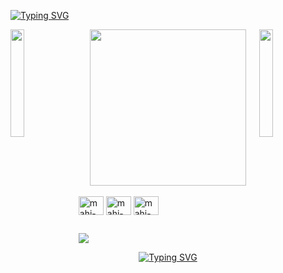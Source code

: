 [![Typing SVG](https://readme-typing-svg.demolab.com?font=Fira+Code&weight=300&size=19&pause=1000&color=FF1493&background=FF15DA00&center=true&vCenter=true&width=835&lines=Welcome+to+my+profile✩‧₊˚༘)](https://git.io/typing-svg)

<img align="left" src="https://user-images.githubusercontent.com/65187002/144930161-2f783401-8d27-4fdf-a2f7-cc0ba32f1f1f.gif" width="21%" style="display:inline;"><img align="right" src="https://user-images.githubusercontent.com/65187002/144930161-2f783401-8d27-4fdf-a2f7-cc0ba32f1f1f.gif" width="21%" style="display:inline;">

<div align="center">
 <img src="https://github.com/user-attachments/assets/b3e1ce2f-880d-4093-a6de-58b63a6595a2" width="250px"> 
</div>

<div style="display: inline_block"><br>
<img align="center" alt="mahi-html" height="30" width="40" src="https://icongr.am/devicon/html5-original.svg">
<img align="center" alt="mahi-css3" height="30" width="40" src="https://icongr.am/devicon/css3-original.svg">
<img align="center" alt="mahi-java" height="30" width="40" src="https://icongr.am/devicon/java-original-wordmark.svg">
</div>

##
<div>
<a href="https://www.linkedin.com/in/mahienny-souza-a87925318" target="_blank"><img src="https://img.shields.io/badge/LinkedIn-0077B5?style=for-the-badge&logo=linkedin&logoColor=white" targe="_blank"></a>
</div>

<p>

<p align="center">
<a href="https://git.io/typing-svg"><img src="https://readme-typing-svg.demolab.com?font=Fira+Code&weight=50&size=25&pause=1000&color=FF1493&center=true&width=1000&lines=-------------------------------------------------------------------------------------------------" alt="Typing SVG" /></a>
</p> 




